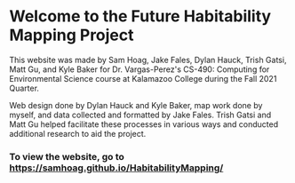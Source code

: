 # Welcome to the Future Habitability Mapping Project

This website was made by Sam Hoag, Jake Fales, Dylan Hauck, Trish Gatsi, Matt Gu, and Kyle Baker for Dr. Vargas-Perez's CS-490: Computing for Environmental Science course at Kalamazoo College during the Fall 2021 Quarter.

Web design done by Dylan Hauck and Kyle Baker, map work done by myself, and data collected and formatted by Jake Fales. Trish Gatsi and Matt Gu helped facilitate these processes in various ways and conducted additional research to aid the project. 

### To view the website, go to https://samhoag.github.io/HabitabilityMapping/
